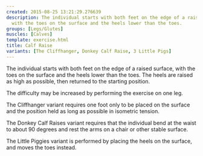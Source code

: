 ```yaml
---
created: 2015-08-25 13:21:29.276639
description: The individual starts with both feet on the edge of a raised surface,
  with the toes on the surface and the heels lower than the toes.
groups: [Legs/Glutes]
muscles: [Calves]
template: exercise.html
title: Calf Raise
variants: [The Cliffhanger, Donkey Calf Raise, 3 Little Pigs]
---
```

The individual starts with both feet on the edge of a raised surface, with the toes on the surface and the heels lower than the toes. The heels are raised as high as possible, then returned to the starting position.

The difficulty may be increased by performing the exercise on one leg.

The Cliffhanger variant requires one foot only to be placed on the surface and the position held as long as possible in isometric tension.

The Donkey Calf Raises variant requires that the individual bend at the waist to about 90 degrees and rest the arms on a chair or other stable surface.

The Little Piggies variant is performed by placing the heels on the surface, and moves the toes instead.